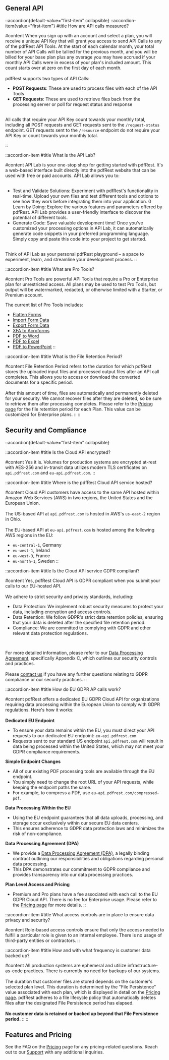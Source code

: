 ## General API

::accordion{default-value="first-item" collapsible}
  ::accordion-item{value="first-item"}
  #title
  How are API calls measured?

#content
  When you sign up with an account and select a plan, you will receive a unique API Key that will grant you access to send API Calls to any of the pdfRest API Tools. At the start of each calendar month, your total number of API Calls will be tallied for the previous month, and you will be billed for your base plan plus any overage you may have accrued if your monthly API Calls were in excess of your plan's included amount. This count starts over at zero on the first day of each month.
  <br><br>
  pdfRest supports two types of API Calls:
  - **POST Requests**: These are used to process files with each of the API Tools
  - **GET Requests**: These are used to retrieve files back from the processing server or poll for request status and response
  <br><br>

  All calls that require your API Key count towards your monthly total, including all POST requests and GET requests sent to the `/request-status` endpoint. GET requests sent to the `/resource` endpoint do not require your API Key or count towards your monthly total.

  ::

  ::accordion-item
  #title
  What is the API Lab?

  #content
  API Lab is your one-stop shop for getting started with pdfRest. It's a web-based interface built directly into the pdfRest website that can be used with free or paid accounts. API Lab allows you to:
  <br><br>
  - Test and Validate Solutions: Experiment with pdfRest's functionality in real-time. Upload your own files and test different tools and options to see how they work before integrating them into your application.
  0 Learn by Doing: Explore the various features and parameters offered by pdfRest. API Lab provides a user-friendly interface to discover the potential of different tools.
  - Generate Code: Save valuable development time! Once you've customized your processing options in API Lab, it can automatically generate code snippets in your preferred programming language. Simply copy and paste this code into your project to get started.
  <br><br>

  Think of API Lab as your personal pdfRest playground – a space to experiment, learn, and streamline your development process.
  ::

  ::accordion-item
  #title
  What are Pro Tools?

  #content
  Pro Tools are powerful API Tools that require a Pro or Enterprise plan for unrestricted access. All plans may be used to test Pro Tools, but output will be watermarked, redacted, or otherwise limited with a Starter, or Premium account.

  The current list of Pro Tools includes:
  - [Flatten Forms](https://pdfrest.com/apitools/flatten-forms/)
  - [Import Form Data](https://pdfrest.com/apitools/import-form-data/)
  - [Export Form Data](https://pdfrest.com/apitools/export-form-data/)
  - [XFA to Acroforms](https://pdfrest.com/apitools/xfa-to-acroforms/)
  - [PDF to Word](https://pdfrest.com/apitools/pdf-to-word/)
  - [PDF to Excel](https://pdfrest.com/apitools/pdf-to-excel/)
  - [PDF to PowerPoint](https://pdfrest.com/apitools/pdf-to-powerpoint/)
  ::

  ::accordion-item
  #title
  What is the File Retention Period?

  #content
  File Retention Period refers to the duration for which pdfRest stores the uploaded input files and processed output files after an API call completes. This allows you to access or download the converted documents for a specific period.
  <br><br>
  After this amount of time, files are automatically and permanently deleted for your security. We cannot recover files after they are deleted, so be sure to retrieve them after processing completes. Please refer to the [Pricing page](https://pdfrest.com/pricing/) for the file retention period for each Plan. This value can be customized for Enterprise plans.
  ::
::

## Security and Compliance

::accordion{default-value="first-item" collapsible}

  ::accordion-item
  #title
  Is the Cloud API encrypted?

  #content
  Yes it is. Volumes for production systems are encrypted at-rest with AES-256 and in-transit data utilizes modern TLS certificates on `api.pdfrest.com` and `eu-api.pdfrest.com`.
  ::

  ::accordion-item
  #title
  Where is the pdfRest Cloud API service hosted?

  #content
  Cloud API customers have access to the same API hosted within Amazon Web Services (AWS) in two regions, the United States and the European Union.
  <br><br>
  The US-based API at `api.pdfrest.com` is hosted in AWS's `us-east-2` region in Ohio.
<br><br>
  The EU-based API at `eu-api.pdfrest.com` is hosted among the following AWS regions in the EU:
  - `eu-central-1`, Germany
  - `eu-west-1`, Ireland
  - `eu-west-3`, France
  - `eu-north-1`, Sweden
  ::

  ::accordion-item
  #title
  Is the Cloud API service GDPR compliant?

  #content
  Yes, pdfRest Cloud API is GDPR compliant when you submit your calls to our EU-hosted API.
  <br><br>
  We adhere to strict security and privacy standards, including:

  - Data Protection: We implement robust security measures to protect your data, including encryption and access controls.
  - Data Retention: We follow GDPR's strict data retention policies, ensuring that your data is deleted after the specified file retention period.
  - Compliance: We are committed to complying with GDPR and other relevant data protection regulations.
  <br>

  For more detailed information, please refer to our [Data Processing Agreement](https://pdfrest.com/data-processing-agreement/), specifically Appendix C, which outlines our security controls and practices.
  <br><br>
  Please [contact us](https://pdfrest.com/support/) if you have any further questions relating to GDPR compliance or our security practices.
  ::

  ::accordion-item
  #title
  How do EU GDPR AP calls work?

  #content
  pdfRest offers a dedicated EU GDPR Cloud API for organizations requiring data processing within the European Union to comply with GDPR regulations. Here's how it works:
  <br><br>
  **Dedicated EU Endpoint**
  <br>
  - To ensure your data remains within the EU, you must direct your API requests to our dedicated EU endpoint: `eu-api.pdfrest.com`
  - Requests sent to our standard US endpoint `api.pdfrest.com` will result in data being processed within the United States, which may not meet your GDPR compliance requirements.

  **Simple Endpoint Changes**
  <br>
  - All of our existing PDF processing tools are available through the EU endpoint.
  - You simply need to change the root URL of your API requests, while keeping the endpoint paths the same.
  - For example, to compress a PDF, use `eu-api.pdfrest.com/compressed-pdf`.

  **Data Processing Within the EU**
  <br>
  - Using the EU endpoint guarantees that all data uploads, processing, and storage occur exclusively within our secure EU data centers.
  - This ensures adherence to GDPR data protection laws and minimizes the risk of non-compliance.

  **Data Processing Agreement (DPA)**
  <br>
  - We provide a [Data Processing Agreement (DPA)](https://pdfrest.com/data-processing-agreement/), a legally binding contract outlining our responsibilities and obligations regarding personal data processing.
  - This DPA demonstrates our commitment to GDPR compliance and provides transparency into our data processing practices.

  **Plan Level Access and Pricing**
  <br>
  - Premium and Pro plans have a fee associated with each call to the EU GDPR Cloud API. There is no fee for Enterprise usage. Please refer to the [Pricing page](https://pdfrest.com/pricing/) for more details.
  ::

  ::accordion-item
  #title
  What access controls are in place to ensure data privacy and security?

  #content
  Role-based access controls ensure that only the access needed to fulfill a particular role is given to an internal employee. There is no usage of third-party entities or contractors.
  ::

  ::accordion-item
  #title
  How and with what frequency is customer data backed up?

  #content
  All production systems are ephemeral and utilize infrastructure-as-code practices. There is currently no need for backups of our systems.
  <br><br>
  The duration that customer files are stored depends on the customer's selected plan level. This duration is determined by the "File Persistence" value associated with each plan, which is displayed in detail on the [Pricing page](https://pdfrest.com/pricing/). pdfRest adheres to a file lifecycle policy that automatically deletes files after the designated File Persistence period has elapsed.
  <br><br>
  **No customer data is retained or backed up beyond that File Persistence period.**
  ::
::
## Features and Pricing 

See the FAQ on the [Pricing](https://pdfrest.com/pricing/) page for any pricing-related questions. Reach out to our [Support](https://pdfrest.com/support) with any additional inquiries.